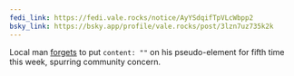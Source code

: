 ```yaml
---
fedi_link: https://fedi.vale.rocks/notice/AyYSdqifTpVLcWbpp2
bsky_link: https://bsky.app/profile/vale.rocks/post/3lzn7uz735k2k
---
```


Local man [forgets](/micros/20250319-1101) to put `content: ""` on his pseudo-element for fifth time this week, spurring community concern.
